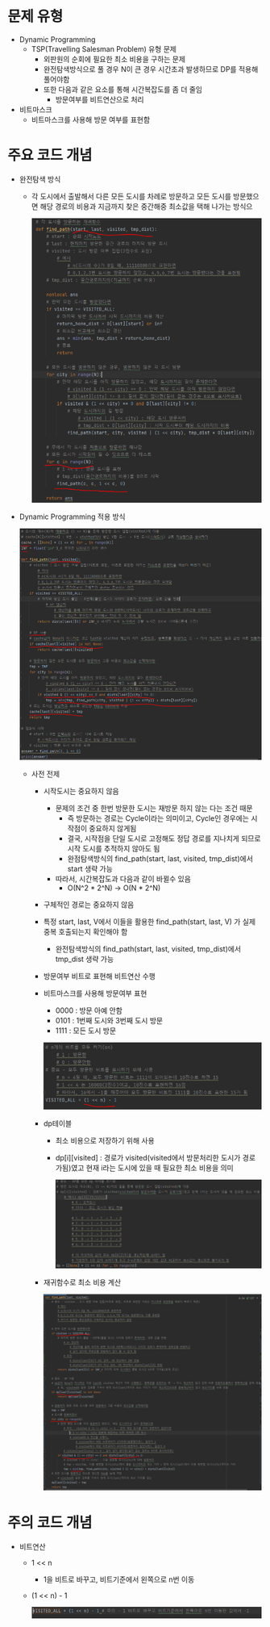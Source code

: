 # 문제 유형
- Dynamic Programming
  - TSP(Travelling Salesman Problem) 유형 문제
    - 외판원의 순회에 필요한 최소 비용을 구하는 문제 
    - 완전탐색방식으로 풀 경우 N이 큰 경우 시간초과 발생하므로 DP를 적용해 풀어야함
    - 또한 다음과 같은 요소를 통해 시간복잡도를 좀 더 줄임
      - 방문여부를 비트연산으로 처리
- 비트마스크
  - 비트마스크를 사용해 방문 여부를 표현함
# 주요 코드 개념
- 완전탐색 방식
  - 각 도시에서 출발해서 다른 모든 도시를 차례로 방문하고 모든 도시를 방문했으면 해당 경로의 비용과 지금까지 찾은 중간해중 최소값을 택해 나가는 방식으
    
    ![img.png](../../../이미지/외판원순회_1.png)

- Dynamic Programming 적용 방식
  
  ![img_1.png](../../../이미지/외판원순회_2.png)


  - 사전 전제
    - 시작도시는 중요하지 않음 
      - 문제의 조건 중 한번 방문한 도시는 재방문 하지 않는 다는 조건 때문
        - 즉 방문하는 경로는 Cycle이라는 의미이고, Cycle인 경우에는 시작점이 중요하지 않게됨
        - 결국, 시작점을 단일 도시로 고정해도 정답 경로를 지나치게 되므로 시작 도시를 추적하지 않아도 됨
        - 완점탐색방식의 find_path(start, last, visited, tmp_dist)에서 start 생략 가능
      - 따라서, 시간복잡도과 다음과 같이 바뀔수 있음 
        - O(N^2 * 2^N) -> O(N * 2^N)
    - 구체적인 경로는 중요하지 않음
    - 특정 start, last, V에서 이들을 활용한 find_path(start, last, V) 가 실제 중복 호출되는지 확인해야 함
      - 완전탐색방식의 find_path(start, last, visited, tmp_dist)에서 tmp_dist 생략 가능
    - 방문여부 비트로 표현해 비트연산 수행

    - 비트마스크를 사용해 방문여부 표현
        - 0000 : 방문 아예 안함
        - 0101 : 1번째 도시와 3번째 도시 방문
        - 1111 : 모든 도시 방문
    
        ![img.png](../../../이미지/외판원순회_4.png)

    - dp테이블
      - 최소 비용으로 저장하기 위해 사용 
      - dp[i][visited] : 경로가 visited(visited에서 방문처리한 도시가 경로가됨)였고 현재 i라는 도시에 있을 때 필요한 최소 비용을 의미

        ![img_1.png](../../../이미지/외판원순회_5.png)

    - 재귀함수로 최소 비용 계산

      ![img_2.png](../../../이미지/외판원순회_6.png)      
    
# 주의 코드 개념
- 비트연산
  - 1 << n 
    - 1을 비트로 바꾸고, 비트기준에서 왼쪽으로 n번 이동
  - (1 << n) - 1

    ![img.png](../../../이미지/외판원순회_3.png)
  